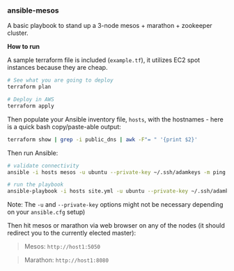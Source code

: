 
### ansible-mesos

A basic playbook to stand up a 3-node mesos + marathon + zookeeper cluster.

**How to run**

A sample terraform file is included (`example.tf`), it utilizes EC2 spot instances because they are cheap.

```bash
# See what you are going to deploy
terraform plan

# Deploy in AWS
terraform apply
```

Then populate your Ansible inventory file, `hosts`, with the hostnames - here is a quick bash copy/paste-able output:

```bash
terraform show | grep -i public_dns | awk -F"= " '{print $2}'
```

Then run Ansible:

```bash
# validate connectivity
ansible -i hosts mesos -u ubuntu --private-key ~/.ssh/adamkeys -m ping

# run the playbook
ansible-playbook -i hosts site.yml -u ubuntu --private-key ~/.ssh/adamkeys
```

Note: The `-u` and `--private-key` options might not be necessary depending on your `ansible.cfg` setup)

Then hit mesos or marathon via web browser on any of the nodes (it should redirect you to the currently elected master):

>Mesos:
`http://host1:5050`

> Marathon:
`http://host1:8080`
